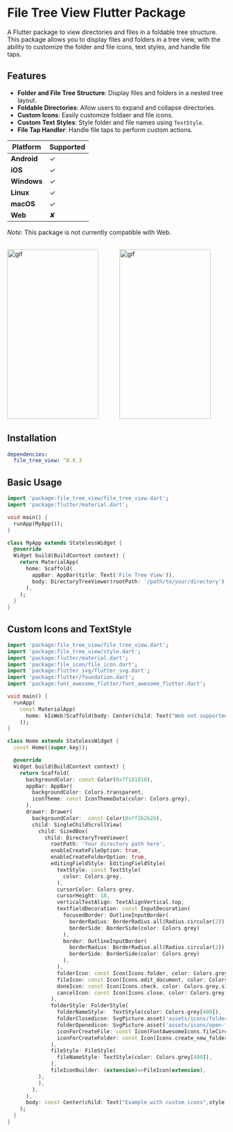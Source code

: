 # File Tree View Flutter Package

A Flutter package to view directories and files in a foldable tree structure. This package allows you to display files and folders in a tree view, with the ability to customize the folder and file icons, text styles, and handle file taps.

## Features

- **Folder and File Tree Structure**: Display files and folders in a nested tree layout.
- **Foldable Directories**: Allow users to expand and collapse directories.
- **Custom Icons**: Easily customize foldaer and file icons.
- **Custom Text Styles**: Style folder and file names using `TextStyle`.
- **File Tap Handler**: Handle file taps to perform custom actions.

| Platform   | Supported  |
|------------|------------|
| **Android** | ✓          |
| **iOS**     | ✓          |
| **Windows** | ✓          |
| **Linux**   | ✓          |
| **macOS**   | ✓          |
| **Web**     | ✘          |

_Note_: This package is not currently compatible with Web. 

<br>

<img src="https://i.imgur.com/CIw6251.gif" alt="gif" width="210" height="390" style="padding-right:45px"/>
<img src = "https://i.imgur.com/acLZGFu.gif" alt="gif" width="210" height="390"/>

## Installation

```yaml
dependencies:
  file_tree_view: ^0.0.3
```

## Basic Usage
```dart
import 'package:file_tree_view/file_tree_view.dart';
import 'package:flutter/material.dart';

void main() {
  runApp(MyApp());
}

class MyApp extends StatelessWidget {
  @override
  Widget build(BuildContext context) {
    return MaterialApp(
      home: Scaffold(
        appBar: AppBar(title: Text('File Tree View')),
        body: DirectoryTreeViewer(rootPath: '/path/to/your/directory'), // Specify the root directory path
      ),
    );
  }
}

```

## Custom Icons and TextStyle
```dart
import 'package:file_tree_view/file_tree_view.dart';
import 'package:file_tree_view/style.dart';
import 'package:flutter/material.dart';
import 'package:file_icon/file_icon.dart';
import 'package:flutter_svg/flutter_svg.dart';
import 'package:flutter/foundation.dart'; 
import 'package:font_awesome_flutter/font_awesome_flutter.dart';

void main() {
  runApp(
    const MaterialApp(
      home: kIsWeb?Scaffold(body: Center(child: Text("Web not supported"),),): Home()
    ));
}

class Home extends StatelessWidget {
  const Home({super.key});

  @override
  Widget build(BuildContext context) {
    return Scaffold(
      backgroundColor: const Color(0xff181818),
      appBar: AppBar(
        backgroundColor: Colors.transparent,
        iconTheme: const IconThemeData(color: Colors.grey),
      ),
      drawer: Drawer(
        backgroundColor:  const Color(0xff2b2b2b),
        child: SingleChildScrollView(
          child: SizedBox(
            child: DirectoryTreeViewer(
              rootPath: 'Your directory path here',
              enableCreateFileOption: true,
              enableCreateFolderOption: true,
              editingFieldStyle: EditingFieldStyle(
                textStyle: const TextStyle(
                  color: Colors.grey,
                ),
                cursorColor: Colors.grey,
                cursorHeight: 18,
                verticalTextAlign: TextAlignVertical.top,
                textfieldDecoration: const InputDecoration(
                  focusedBorder: OutlineInputBorder(
                    borderRadius: BorderRadius.all(Radius.circular(2)),
                    borderSide: BorderSide(color: Colors.grey)
                  ),
                  border: OutlineInputBorder(
                    borderRadius: BorderRadius.all(Radius.circular(2)),
                    borderSide: BorderSide(color: Colors.grey)
                  ),
                ),
                folderIcon: const Icon(Icons.folder, color: Colors.grey,size: 20),
                fileIcon: const Icon(Icons.edit_document, color: Colors.grey,size: 20),
                doneIcon: const Icon(Icons.check, color: Colors.grey,size: 20),
                cancelIcon: const Icon(Icons.close, color: Colors.grey,size: 20),
              ),
              folderStyle: FolderStyle(
                folderNameStyle:  TextStyle(color: Colors.grey[400]),
                folderClosedicon: SvgPicture.asset('assets/icons/folder.svg',height: 25,width: 25),
                folderOpenedicon: SvgPicture.asset('assets/icons/open-file-folder.svg',height: 25,width: 25),
                iconForCreateFile: const Icon(FontAwesomeIcons.fileCirclePlus,color: Colors.grey,size: 14),
                iconForCreateFolder: const Icon(Icons.create_new_folder,color: Colors.grey,size: 17)
              ),
              fileStyle: FileStyle(
                fileNameStyle: TextStyle(color: Colors.grey[400]),
              ),
              fileIconBuilder: (extension)=>FileIcon(extension),
          ),    
          ),
        ),
      ),
      body: const Center(child: Text("Example with custom icons",style: TextStyle(color: Colors.grey))),
    );
  }
}

```
